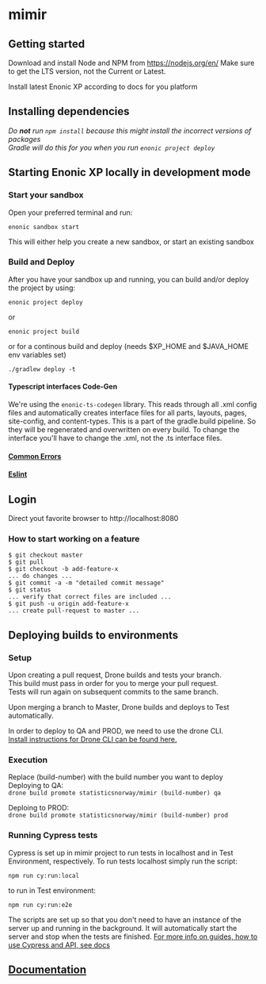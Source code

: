 # mimir

## Getting started

Download and install Node and NPM from https://nodejs.org/en/
Make sure to get the LTS version, not the Current or Latest.

Install latest Enonic XP according to docs for you platform

## Installing dependencies
*Do **not** run `npm install` because this might install the incorrect versions of packages*
*<br>Gradle will do this for you when you run `enonic project deploy`*

## Starting Enonic XP locally in development mode
### Start your sandbox
Open your preferred terminal and run: 
```
enonic sandbox start
```
This will either help you create a new sandbox, or start an existing sandbox

### Build and Deploy
After you have your sandbox up and running, you can build and/or deploy the project by using:
```
enonic project deploy
```
or
```
enonic project build
```
or for a continous build and deploy (needs $XP_HOME and $JAVA_HOME env variables set)
```
./gradlew deploy -t
```

#### Typescript interfaces Code-Gen
We're using the `enonic-ts-codegen` library. This reads through all .xml config files and automatically creates interface files for all parts, layouts, pages, site-config, and content-types. This is a part of the gradle.build pipeline. So they will be regenerated and overwritten on every build. To change the interface you'll have to change the .xml, not the .ts interface files.

#### [Common Errors](./docs/CommonErrors.md)
#### [Eslint](./docs/Eslint.md)

## Login
Direct yout favorite browser to http://localhost:8080

### How to start working on a feature
```
$ git checkout master
$ git pull
$ git checkout -b add-feature-x
... do changes ...
$ git commit -a -m "detailed commit message"
$ git status
... verify that correct files are included ...
$ git push -u origin add-feature-x
... create pull-request to master ...
```

## Deploying builds to environments
### Setup
Upon creating a pull request, Drone builds and tests your branch.  
This build must pass in order for you to merge your pull request.   
Tests will run again on subsequent commits to the same branch.

Upon merging a branch to Master, Drone builds and deploys to Test automatically. 

In order to deploy to QA and PROD, we need to use the drone CLI.   
[Install instructions for Drone CLI can be found here.](https://docs.drone.io/cli/install/)

### Execution
Replace (build-number) with the build number you want to deploy   
Deploying to QA:   
`drone build promote statisticsnorway/mimir (build-number) qa` 

Deploing to PROD:   
`drone build promote statisticsnorway/mimir (build-number) prod`

### Running Cypress tests
Cypress is set up in mimir project to run tests in localhost and in Test Environment, respectively.
To run tests localhost simply run the script:
```
npm run cy:run:local 
```
to run in Test environment:
```
npm run cy:run:e2e
```
The scripts are set up so that you don't need to have an instance of the server up and running in the background. 
It will automatically start the server and stop when the tests are finished. 
[For more info on guides, how to use Cypress and API, see docs](https://docs.cypress.io/)
## [Documentation](./docs/README.md)
